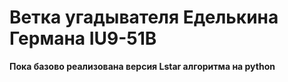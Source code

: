# Ветка угадывателя Еделькина Германа IU9-51B

**Пока базово реализована версия Lstar алгоритма на python**

